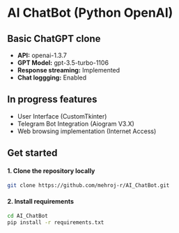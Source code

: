 # AI ChatBot (Python OpenAI)

## Basic ChatGPT clone

- **API:** openai-1.3.7
- **GPT Model:** gpt-3.5-turbo-1106
- **Response streaming:** Implemented
- **Chat loggging:** Enabled

## In progress features
- User Interface (CustomTkinter)
- Telegram Bot Integration (Aiogram V3.X)
- Web browsing implementation (Internet Access)

## Get started

#### 1. Clone the repository locally
```bash
git clone https://github.com/mehroj-r/AI_ChatBot.git
```
#### 2. Install requirements
```bash
cd AI_ChatBot
pip install -r requirements.txt
```